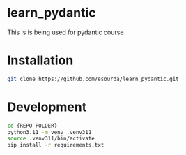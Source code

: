 # learn_pydantic
This is is being used for pydantic course

# Installation
```bash
git clone https://github.com/esourda/learn_pydantic.git
```

# Development

```bash
cd {REPO FOLDER}
python3.11 -m venv .venv311
source .venv311/bin/activate
pip install -r requirements.txt
```